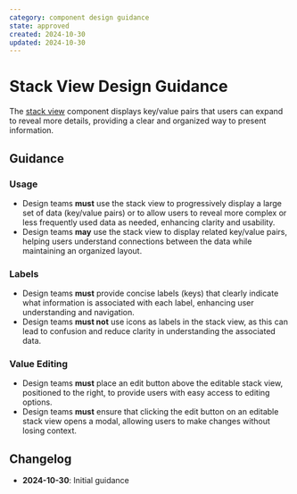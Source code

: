 ```yaml
---
category: component design guidance
state: approved
created: 2024-10-30
updated: 2024-10-30
---
```


# Stack View Design Guidance

The [stack view](https://clarity.design/documentation/stack-view) component displays key/value pairs that users can expand to reveal more details, providing a clear and organized way to present information.

## Guidance

### Usage

- Design teams **must** use the stack view to progressively display a large set of data (key/value pairs) or to allow users to reveal more complex or less frequently used data as needed, enhancing clarity and usability.
- Design teams **may** use the stack view to display related key/value pairs, helping users understand connections between the data while maintaining an organized layout.

### Labels

- Design teams **must** provide concise labels (keys) that clearly indicate what information is associated with each label, enhancing user understanding and navigation.
- Design teams **must not** use icons as labels in the stack view, as this can lead to confusion and reduce clarity in understanding the associated data.

### Value Editing

- Design teams **must** place an edit button above the editable stack view, positioned to the right, to provide users with easy access to editing options.
- Design teams **must** ensure that clicking the edit button on an editable stack view opens a modal, allowing users to make changes without losing context.

## Changelog

- **2024-10-30**: Initial guidance